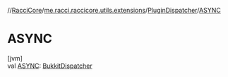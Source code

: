 //[RacciCore](../../../index.md)/[me.racci.raccicore.utils.extensions](../index.md)/[PluginDispatcher](index.md)/[ASYNC](-a-s-y-n-c.md)

# ASYNC

[jvm]\
val [ASYNC](-a-s-y-n-c.md): [BukkitDispatcher](../../me.racci.raccicore.skedule/-bukkit-dispatcher/index.md)
